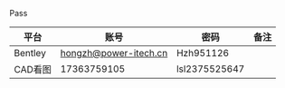 Pass

| 平台    | 账号                  | 密码          | 备注 |
| ------- | --------------------- | ------------- | ---- |
| Bentley | hongzh@power-itech.cn | Hzh951126     |      |
| CAD看图 | 17363759105           | lsl2375525647 |      |

